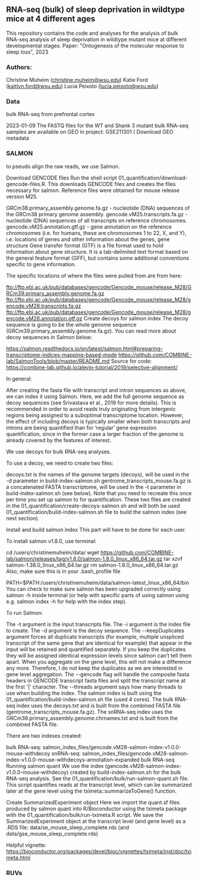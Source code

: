 ## RNA-seq (bulk) of sleep deprivation in wildtype mice at 4 different ages
This repository contains the code and analyses for the analysis of bulk RNA-seq analysis of sleep deprivation in wildtype mutant mice at different developmental stages.
Paper: "Ontogenesis of the molecular response to sleep loss", 2023

### Authors:
Christine Muheim (christine.muheim@wsu.edu)
Katie Ford (kaitlyn.ford@wsu.edu)
Lucia Peixoto (lucia.peixoto@wsu.edu)


### Data
bulk RNA-seq from prefrontal cortex

2023-01-09 The FASTQ files for the WT and Shank 3 mutant bulk RNA-seq samples are available on GEO in project: GSE211301 (
Download GEO metadata

### SALMON 
to pseudo align the raw reads, we use Salmon. 



Download GENCODE files
Run the shell script 01_quantification/download-gencode-files.R. This downloads GENCODE files and creates the files necessary for salmon. Reference files were obtained for mouse release version M25.

GRCm38.primary_assembly.genome.fa.gz - nucleotide (DNA) sequences of the GRCm38 primary genome assembly.
gencode.vM25.transcripts.fa.gz - nucleotide (DNA) sequences of all transcripts on reference chromosomes.
gencode.vM25.annotation.gtf.gz - gene annotation on the reference chromosomes (i.e. for humans, these are chromosomes 1 to 22, X, and Y), i.e. locations of genes and other information about the genes, gene structure
Gene transfer format (GTF) is a file format used to hold information about gene structure. It is a tab-delimited text format based on the general feature format (GFF), but contains some additional conventions specific to gene information.

The specific locations of where the files were pulled from are from here:

ftp://ftp.ebi.ac.uk/pub/databases/gencode/Gencode_mouse/release_M28/GRCm39.primary_assembly.genome.fa.gz
ftp://ftp.ebi.ac.uk/pub/databases/gencode/Gencode_mouse/release_M28/gencode.vM28.transcripts.fa.gz
ftp://ftp.ebi.ac.uk/pub/databases/gencode/Gencode_mouse/release_M28/gencode.vM28.annotation.gtf.gz
Create decoys for salmon index
The decoy sequence is going to be the whole genome sequence (GRCm39.primary_assembly.genome.fa.gz). You can read more about decoy sequences in Salmon below:

https://salmon.readthedocs.io/en/latest/salmon.html#preparing-transcriptome-indices-mapping-based-mode
https://github.com/COMBINE-lab/SalmonTools/blob/master/README.md
Source for code: https://combine-lab.github.io/alevin-tutorial/2019/selective-alignment/

In general:

After creating the fasta file with transcript and intron sequences as above, we can index it using Salmon. Here, we add the full genome sequence as decoy sequences (see Srivastava et al., 2019 for more details). This is recommended in order to avoid reads truly originating from intergenic regions being assigned to a suboptimal transcriptome location. However, the effect of including decoys is typically smaller when both transcripts and introns are being quantified than for ‘regular’ gene expression quantification, since in the former case a larger fraction of the genome is already covered by the features of interest.

We use decoys for bulk RNA-seq analyses.

To use a decoy, we need to create two files:

decoys.txt is the names of the genome targets (decoys), will be used in the -d parameter in build-index-salmon.sh
gentrome_transcripts_mouse.fa.gz is a concatenated FASTA transcriptome, will be used in the -t parameter in build-index-salmon.sh (see below). Note that you need to recreate this once per time you set up salmon to for quantification.
These two files are created in the 01_quantification/create-decoys-salmon.sh and will both be used 01_quantification/build-index-salmon.sh file to build the salmon index (see next section).

Install and build salmon index
This part will have to be done for each user. 

To install salmon v1.8.0, use terminal:

cd /users/christinemuheim/data/
wget https://github.com/COMBINE-lab/salmon/releases/tag/v1.8.0/salmon-1.8.0_linux_x86_64.tar.gz
tar xzvf salmon-1.38.0_linux_x86_64.tar.gz
rm salmon-1.8.0_linux_x86_64.tar.gz
Also, make sure this is in your .bash_profile file

PATH=$PATH:/users/christinemuheim/data/salmon-latest_linux_x86_64/bin
You can check to make sure salmon has been upgraded correctly using salmon -h inside terminal (or help with specific parts of using salmon using e.g. salmon index -h for help with the index step).

To run Salmon:

The -t argument is the input transcripts file.
The -i argument is the index file to create.
The -d argument is the decoy sequence.
The --keepDuplicates argument forces all duplicate transcripts (for example, multiple unspliced transcript of the same gene that are identical for example) that appear in the input will be retained and quantified separately. If you keep the duplicates they will be assigned identical expression levels since salmon can’t tell them apart. When you aggregate on the gene level, this will not make a difference any more. Therefore, I do not keep the duplicates as we are interested in gene level aggregation.
The --gencode flag will handle the composite fasta headers in GENCODE transcript fasta files and split the transcript name at the first '|' character.
The --threads argument says how many threads to use when building the index.
The salmon index is built using the 01_quantification/build-index-salmon.sh file (used 4 cores). The bulk RNA-seq index uses the decoys.txt and is built from the combined FASTA file (gentrome_transcripts_mouse.fa.gz). The snRNA-seq index uses the GRCm39.primary_assembly.genome.chrnames.txt and is built from the combined FASTA file.

There are two indexes created:

bulk RNA-seq: salmon_index_files/gencode.vM28-salmon-index-v1.0.0-mouse-withdecoy
snRNA-seq: salmon_index_files/gencode.vM28-salmon-index-v1.0.0-mouse-withdecoys-annotation-expanded
bulk RNA-seq
Running salmon quant
We use the index (gencode.vM28-salmon-index-v1.0.0-mouse-withdecoy) created by build-index-salmon.sh for the bulk RNA-seq analysis. See the 01_quantification/bulk/run-salmon-quant.sh file. This script quantifies reads at the transcript level, which can be summarized later at the gene level using the tximeta::summarizeToGene() function.

Create SummarizedExperiment object
Here we import the quant.sf files produced by salmon quant into R/Bioconductor using the tximeta package with the 01_quantification/bulk/run-tximeta.R script. We save the SummarizedExperiment object at the transcript level (and gene level) as a .RDS file: data/se_mouse_sleep_complete.rds (and data/gse_mouse_sleep_complete.rds)

Helpful vignette: https://bioconductor.org/packages/devel/bioc/vignettes/tximeta/inst/doc/tximeta.html

### RUVs 

